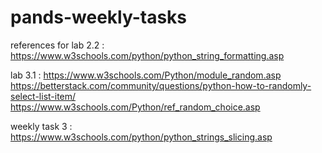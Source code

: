 # pands-weekly-tasks

references for lab 2.2 : https://www.w3schools.com/python/python_string_formatting.asp

lab 3.1 : https://www.w3schools.com/Python/module_random.asp
https://betterstack.com/community/questions/python-how-to-randomly-select-list-item/
https://www.w3schools.com/Python/ref_random_choice.asp

weekly task 3 : https://www.w3schools.com/python/python_strings_slicing.asp